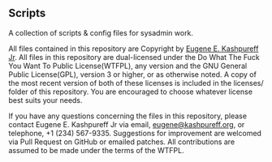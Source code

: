 <!--
# README.md
# EugeneKay/scripts
-->
Scripts
-------

A collection of scripts & config files for sysadmin work.

All files contained in this repository are Copyright by [Eugene E. Kashpureff Jr](mailto:eugene@kashpureff.org). All files in this repository are dual-licensed under the Do What The Fuck You Want To Public License(WTFPL), any version and the GNU General Public License(GPL), version 3 or higher, or as otherwise noted. A copy of the most recent version of both of these licenses is included in the licenses/ folder of this repository. You are encouraged to choose whatever license best suits your needs. 

If you have any questions concerning the files in this repository, please contact Eugene E. Kashpureff Jr via email, eugene@kashpureff.org, or telephone, +1 (234) 567-9335. Suggestions for improvement are welcomed via Pull Request on GitHub or emailed patches. All contributions are assumed to be made under the terms of the WTFPL.
